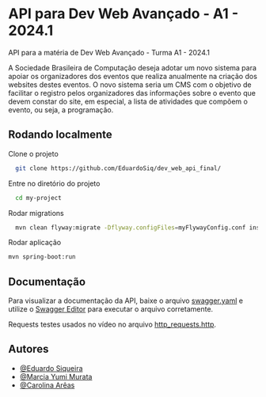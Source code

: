 
# API para Dev Web Avançado - A1 - 2024.1

API para a matéria de Dev Web Avançado - Turma A1 - 2024.1

A Sociedade Brasileira de Computação deseja adotar um novo sistema para apoiar os organizadores dos eventos que realiza anualmente na criação dos websites destes eventos. O novo sistema seria um CMS com o objetivo de facilitar o registro pelos organizadores das informações sobre o evento que devem constar do site, em especial, a lista de atividades que compõem o evento, ou seja, a programação.



## Rodando localmente

Clone o projeto

```bash
  git clone https://github.com/EduardoSiq/dev_web_api_final/
```

Entre no diretório do projeto

```bash
  cd my-project
```

Rodar migrations
```bash
  mvn clean flyway:migrate -Dflyway.configFiles=myFlywayConfig.conf install
```

Rodar aplicação
```bash
mvn spring-boot:run
```
## Documentação
Para visualizar a documentação da API, baixe o arquivo [swagger.yaml](https://github.com/EduardoSiq/dev_web_api_final/blob/main/swagger_api.yaml) e utilize o [Swagger Editor](https://editor.swagger.io/) para executar o arquivo corretamente.

Requests testes usados no vídeo no arquivo [http_requests.http](https://github.com/EduardoSiq/dev_web_api_final/blob/main/http/generated-requests.http).


## Autores

- [@Eduardo Siqueira](https://www.github.com/EduardoSiq)
- [@Marcia Yumi Murata](https://www.github.com/YumiMurata)
- [@Carolina Arêas](https://www.github.com/carolareas)
